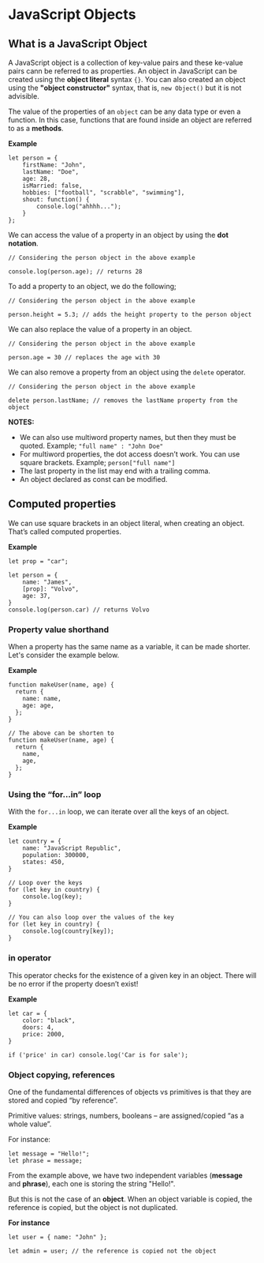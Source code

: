 # JavaScript Objects

## What is a JavaScript Object

A JavaScript object is a collection of key-value pairs and these ke-value pairs
cann be referred to as properties. An object in JavaScript can be created using
the **object literal** syntax `{}`. You can also created an object using the
**"object constructor"** syntax, that is, `new Object()` but it is not advisible.

The value of the properties of an `object` can be any data type or even a function.
In this case, functions that are found inside an object are referred to as a **methods**.

**Example**

```
let person = {
	firstName: "John",
	lastName: "Doe",
	age: 28,
	isMarried: false,
	hobbies: ["football", "scrabble", "swimming"],
	shout: function() {
		console.log("ahhhh...");
	}
};
```

We can access the value of a property in an object by using the **dot notation**.

```
// Considering the person object in the above example

console.log(person.age); // returns 28
```

To add a property to an object, we do the following;

```
// Considering the person object in the above example

person.height = 5.3; // adds the height property to the person object
```

We can also replace the value of a property in an object.

```
// Considering the person object in the above example

person.age = 30 // replaces the age with 30
```

We can also remove a property from an object using the `delete` operator.

```
// Considering the person object in the above example

delete person.lastName; // removes the lastName property from the object
```

**NOTES:**

- We can also use multiword property names, but then they must be quoted.
  Example; `"full name" : "John Doe"`
- For multiword properties, the dot access doesn’t work. You can use square brackets.
  Example; `person["full name"]`
- The last property in the list may end with a trailing comma.
- An object declared as const can be modified.

## Computed properties

We can use square brackets in an object literal, when creating an object.
That’s called computed properties.

**Example**

```
let prop = "car";

let person = {
	name: "James",
	[prop]: "Volvo",
	age: 37,
}
console.log(person.car) // returns Volvo
```

### Property value shorthand

When a property has the same name as a variable, it can be made shorter. Let's
consider the example below.

**Example**

```
function makeUser(name, age) {
  return {
    name: name,
    age: age,
  };
}

// The above can be shorten to
function makeUser(name, age) {
  return {
    name,
    age,
  };
}
```

### Using the “for…in” loop

With the `for...in` loop, we can iterate over all the keys of an object.

**Example**

```
let country = {
	name: "JavaScript Republic",
	population: 300000,
	states: 450,
}

// Loop over the keys
for (let key in country) {
	console.log(key);
}

// You can also loop over the values of the key
for (let key in country) {
	console.log(country[key]);
}
```

### in operator

This operator checks for the existence of a given key in an object. There will
be no error if the property doesn’t exist!

**Example**

```
let car = {
	color: "black",
	doors: 4,
	price: 2000,
}

if ('price' in car) console.log('Car is for sale');
```

### Object copying, references

One of the fundamental differences of objects vs primitives is that they are
stored and copied “by reference”.

Primitive values: strings, numbers, booleans – are assigned/copied “as a whole value”.

For instance:

```
let message = "Hello!";
let phrase = message;
```

From the example above, we have two independent variables (**message** and **phrase**),
each one is storing the string "Hello!".

But this is not the case of an **object**. When an object variable is copied,
the reference is copied, but the object is not duplicated.

**For instance**

```
let user = { name: "John" };

let admin = user; // the reference is copied not the object
```
